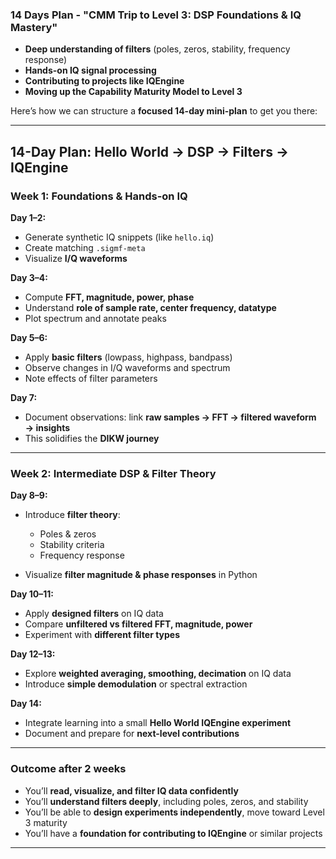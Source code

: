 ### 14 Days Plan - "CMM Trip to Level 3: DSP Foundations & IQ Mastery"
* **Deep understanding of filters** (poles, zeros, stability, frequency response)
* **Hands-on IQ signal processing**
* **Contributing to projects like IQEngine**
* **Moving up the Capability Maturity Model to Level 3**

Here’s how we can structure a **focused 14-day mini-plan** to get you there:

---

## **14-Day Plan: Hello World → DSP → Filters → IQEngine**

### **Week 1: Foundations & Hands-on IQ**

**Day 1–2:**

* Generate synthetic IQ snippets (like `hello.iq`)
* Create matching `.sigmf-meta`
* Visualize **I/Q waveforms**

**Day 3–4:**

* Compute **FFT, magnitude, power, phase**
* Understand **role of sample rate, center frequency, datatype**
* Plot spectrum and annotate peaks

**Day 5–6:**

* Apply **basic filters** (lowpass, highpass, bandpass)
* Observe changes in I/Q waveforms and spectrum
* Note effects of filter parameters

**Day 7:**

* Document observations: link **raw samples → FFT → filtered waveform → insights**
* This solidifies the **DIKW journey**

---

### **Week 2: Intermediate DSP & Filter Theory**

**Day 8–9:**

* Introduce **filter theory**:

  * Poles & zeros
  * Stability criteria
  * Frequency response
* Visualize **filter magnitude & phase responses** in Python

**Day 10–11:**

* Apply **designed filters** on IQ data
* Compare **unfiltered vs filtered FFT, magnitude, power**
* Experiment with **different filter types**

**Day 12–13:**

* Explore **weighted averaging, smoothing, decimation** on IQ data
* Introduce **simple demodulation** or spectral extraction

**Day 14:**

* Integrate learning into a small **Hello World IQEngine experiment**
* Document and prepare for **next-level contributions**

---

### **Outcome after 2 weeks**

* You’ll **read, visualize, and filter IQ data confidently**
* You’ll **understand filters deeply**, including poles, zeros, and stability
* You’ll be able to **design experiments independently**, move toward Level 3 maturity
* You’ll have a **foundation for contributing to IQEngine** or similar projects

---

